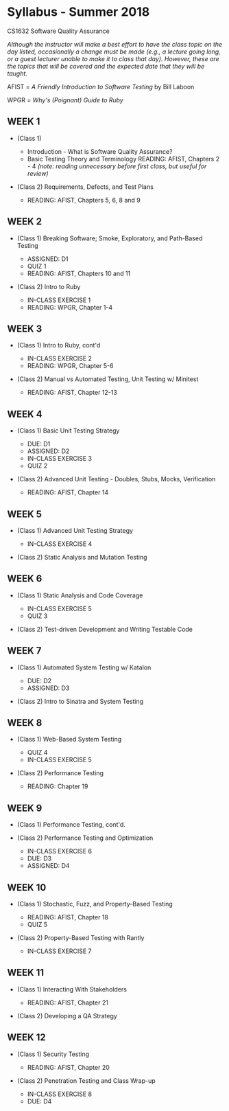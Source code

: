 # Syllabus - Summer 2018
CS1632 Software Quality Assurance

_Although the instructor will make a best effort to have the class topic on the day listed, occasionally a change must be made (e.g., a lecture going long, or a guest lecturer unable to make it to class that day).  However, these are the topics that will be covered and the expected date that they will be taught._

AFIST = _A Friendly Introduction to Software Testing_ by Bill Laboon

WPGR = _Why's (Poignant) Guide to Ruby_

## WEEK 1
* (Class 1)
  * Introduction - What is Software Quality Assurance?
  * Basic Testing Theory and Terminology
    READING: AFIST, Chapters 2 - 4 _(note: reading unnecessary before first class, but useful for review)_

* (Class 2) Requirements, Defects, and Test Plans
  * READING: AFIST, Chapters 5, 6, 8 and 9

## WEEK 2

* (Class 1) Breaking Software; Smoke, Exploratory, and Path-Based Testing
  * ASSIGNED: D1
  * QUIZ 1
  * READING: AFIST, Chapters 10 and 11

* (Class 2) Intro to Ruby
  * IN-CLASS EXERCISE 1
  * READING: WPGR, Chapter 1-4

## WEEK 3

* (Class 1) Intro to Ruby, cont'd
  * IN-CLASS EXERCISE 2
  * READING: WPGR, Chapter 5-6

* (Class 2) Manual vs Automated Testing, Unit Testing w/ Minitest
  * READING: AFIST, Chapter 12-13

## WEEK 4

* (Class 1) Basic Unit Testing Strategy
  * DUE: D1
  * ASSIGNED: D2
  * IN-CLASS EXERCISE 3
  * QUIZ 2

* (Class 2) Advanced Unit Testing - Doubles, Stubs, Mocks, Verification
  * READING: AFIST, Chapter 14

## WEEK 5

* (Class 1) Advanced Unit Testing Strategy
  * IN-CLASS EXERCISE 4

* (Class 2) Static Analysis and Mutation Testing

## WEEK 6

* (Class 1) Static Analysis and Code Coverage
  * IN-CLASS EXERCISE 5
  * QUIZ 3

* (Class 2) Test-driven Development and Writing Testable Code

## WEEK 7

* (Class 1) Automated System Testing w/ Katalon
  * DUE: D2
  * ASSIGNED: D3

* (Class 2) Intro to Sinatra and System Testing

## WEEK 8

* (Class 1) Web-Based System Testing
  * QUIZ 4
  * IN-CLASS EXERCISE 5

* (Class 2) Performance Testing
  * READING: Chapter 19

## WEEK 9

* (Class 1) Performance Testing, cont'd.

* (Class 2) Performance Testing and Optimization
  * IN-CLASS EXERCISE 6
  * DUE: D3
  * ASSIGNED: D4

## WEEK 10

* (Class 1) Stochastic, Fuzz, and Property-Based Testing
  * READING: AFIST, Chapter 18
  * QUIZ 5

* (Class 2) Property-Based Testing with Rantly
  * IN-CLASS EXERCISE 7

## WEEK 11

* (Class 1) Interacting With Stakeholders
  * READING: AFIST, Chapter 21

* (Class 2) Developing a QA Strategy

## WEEK 12

* (Class 1) Security Testing
  * READING: AFIST, Chapter 20

* (Class 2) Penetration Testing and Class Wrap-up
  * IN-CLASS EXERCISE 8
  * DUE: D4